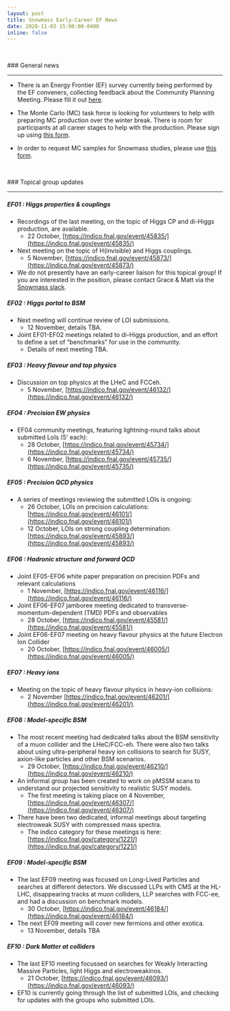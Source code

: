```yaml
---
layout: post
title: Snowmass Early-Career EF News
date: 2020-11-03 15:00:00-0400
inline: false
---
```


<p>&nbsp;</p>
### General news

***

  * There is an Energy Frontier (EF) survey currently being performed by the EF conveners, collecting feedback about the Community Planning Meeting. Please fill it out [here](https://docs.google.com/forms/d/e/1FAIpQLScFq5o6wPqC9qTPtqrycIcaaZY22HF77Zf59jlLiNqa2uebHw/viewform).

  * The Monte Carlo (MC) task force is looking for volunteers to help with preparing MC production over the winter break. There is room for participants at all career stages to help with the production. Please sign up using [this form](https://docs.google.com/forms/d/e/1FAIpQLScJZnoE_gl6a8tfkF8mW2ArbBsaVyBL5iKsfkBy2E7Tuwu1NQ/viewform).

  * In order to request MC samples for Snowmass studies, please use [this  form](https://docs.google.com/forms/d/e/1FAIpQLScFNHgbXMoqtp1TGJO1KjvPdiA22ZvW-NuhTD1bBr9ZpRG0Dw/viewform).

<p>&nbsp;</p>
### Topical group updates

***

##### EF01 : Higgs properties & couplings
  * Recordings of the last meeting, on the topic of Higgs CP and di-Higgs production, are available.
    * 22 October,  [https://indico.fnal.gov/event/45835/](https://indico.fnal.gov/event/45835/)
  * Next meeting on the topic of H(invisible) and Higgs couplings.
    * 5 November, [https://indico.fnal.gov/event/45873/](https://indico.fnal.gov/event/45873/) 
  * We do not presently have an early-career liaison for this topical group! If you are interested in the position, please contact Grace & Matt via the [Snowmass slack](https://snowmass2021.slack.com/).


##### EF02 : Higgs portal to BSM
  * Next meeting will continue review of LOI submissions.
    * 12 November, details TBA.
  * Joint EF01-EF02 meetings related to di-Higgs production, and an effort to define a set of “benchmarks” for use in the community.
    * Details of next meeting TBA.


##### EF03 : Heavy flavour and top physics
  * Discussion on top physics at the LHeC and FCCeh.
    * 5 November, [https://indico.fnal.gov/event/46132/](https://indico.fnal.gov/event/46132/)


##### EF04 : Precision EW physics
  * EF04 community meetings, featuring lightning-round talks about submitted LoIs (5' each):
    * 28 October, [https://indico.fnal.gov/event/45734/](https://indico.fnal.gov/event/45734/)
    * 6 November, [https://indico.fnal.gov/event/45735/](https://indico.fnal.gov/event/45735/)


##### EF05 : Precision QCD physics
  * A series of meetings reviewing the submitted LOIs is ongoing:
    * 26 October, LOIs on precision calculations: [https://indico.fnal.gov/event/46101/](https://indico.fnal.gov/event/46101/)
    * 12 October, LOIs on strong coupling determination: [https://indico.fnal.gov/event/45893/](https://indico.fnal.gov/event/45893/)


##### EF06 : Hadronic structure and forward QCD
  * Joint EF05-EF06 white paper preparation on precision PDFs and relevant calculations
    * 1 November, [https://indico.fnal.gov/event/46116/](https://indico.fnal.gov/event/46116/)
  * Joint EF06-EF07 jamboree meeting dedicated to transverse-momentum-dependent (TMD) PDFs and observables
    * 28 October, [https://indico.fnal.gov/event/45581/](https://indico.fnal.gov/event/45581/)
  * Joint EF06-EF07 meeting on heavy flavour physics at the future Electron Ion Collider
    * 20 October, [https://indico.fnal.gov/event/46005/](https://indico.fnal.gov/event/46005/)


##### EF07 : Heavy ions
  * Meeting on the topic of heavy flavour physics in heavy-ion collisions:
    * 2 November [https://indico.fnal.gov/event/46201/](https://indico.fnal.gov/event/46201/).


##### EF08 : Model-specific BSM
  * The most recent meeting had dedicated talks about the BSM sensitivity of a muon collider and the LHeC/FCC-eh. There were also two talks about using ultra-peripheral heavy ion collisions to search for SUSY, axion-like particles and other BSM scenarios.
    * 29 October, [https://indico.fnal.gov/event/46210/](https://indico.fnal.gov/event/46210/)
  * An informal group has been created to work on pMSSM scans to understand our projected sensitivity to realistic SUSY models.
    * The first meeting is taking place on 4 November, [https://indico.fnal.gov/event/46307/](https://indico.fnal.gov/event/46307/)
  * There have been two dedicated, informal meetings about targeting electroweak SUSY with compressed mass spectra.
    * The indico category for these meetings is here: [https://indico.fnal.gov/category/1221/](https://indico.fnal.gov/category/1221/)


##### EF09 : Model-specific BSM
  * The last EF09 meeting was focused on Long-Lived Particles and searches at different detectors. We discussed LLPs with CMS at the HL-LHC, disappearing tracks at muon colliders, LLP searches with FCC-ee, and had a discussion on benchmark models.
    * 30 October, [https://indico.fnal.gov/event/46184/](https://indico.fnal.gov/event/46184/)
  * The next EF09 meeting will cover new fermions and other exotica.
    * 13 November, details TBA


##### EF10 : Dark Matter at colliders
  * The last EF10 meeting focussed on searches for Weakly Interacting Massive Particles, light Higgs and electroweakinos.
    * 21 October, [https://indico.fnal.gov/event/46093/](https://indico.fnal.gov/event/46093/)
  * EF10 is currently going through the list of submitted LOIs, and checking for updates with the groups who submitted LOIs.
